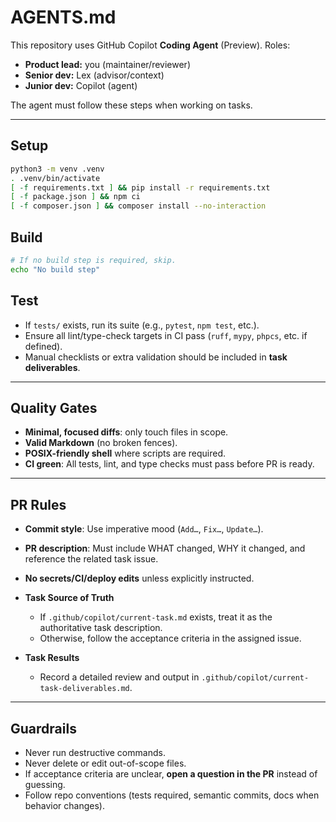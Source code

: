 # AGENTS.md

This repository uses GitHub Copilot **Coding Agent** (Preview).
Roles:
- **Product lead:** you (maintainer/reviewer)
- **Senior dev:** Lex (advisor/context)
- **Junior dev:** Copilot (agent)

The agent must follow these steps when working on tasks.

---

## Setup
```bash
python3 -m venv .venv
. .venv/bin/activate
[ -f requirements.txt ] && pip install -r requirements.txt
[ -f package.json ] && npm ci
[ -f composer.json ] && composer install --no-interaction
```

## Build
```bash
# If no build step is required, skip.
echo "No build step"
```

## Test
- If `tests/` exists, run its suite (e.g., `pytest`, `npm test`, etc.).
- Ensure all lint/type-check targets in CI pass (`ruff`, `mypy`, `phpcs`, etc. if defined).
- Manual checklists or extra validation should be included in **task deliverables**.

---

## Quality Gates
- **Minimal, focused diffs**: only touch files in scope.
- **Valid Markdown** (no broken fences).
- **POSIX-friendly shell** where scripts are required.
- **CI green**: All tests, lint, and type checks must pass before PR is ready.

---

## PR Rules
- **Commit style**: Use imperative mood (`Add…`, `Fix…`, `Update…`).
- **PR description**: Must include WHAT changed, WHY it changed, and reference the related task issue.
- **No secrets/CI/deploy edits** unless explicitly instructed.

- **Task Source of Truth**
  - If `.github/copilot/current-task.md` exists, treat it as the authoritative task description.
  - Otherwise, follow the acceptance criteria in the assigned issue.

- **Task Results**
  - Record a detailed review and output in `.github/copilot/current-task-deliverables.md`.

---

## Guardrails
- Never run destructive commands.
- Never delete or edit out-of-scope files.
- If acceptance criteria are unclear, **open a question in the PR** instead of guessing.
- Follow repo conventions (tests required, semantic commits, docs when behavior changes).
